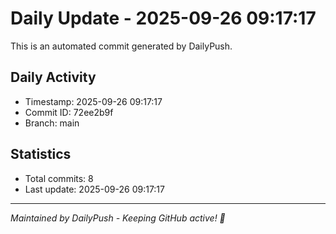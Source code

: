 # Daily Update - 2025-09-26 09:17:17

This is an automated commit generated by DailyPush.

## Daily Activity
- Timestamp: 2025-09-26 09:17:17
- Commit ID: 72ee2b9f
- Branch: main

## Statistics
- Total commits: 8
- Last update: 2025-09-26 09:17:17

---
*Maintained by DailyPush - Keeping GitHub active! 🚀*
